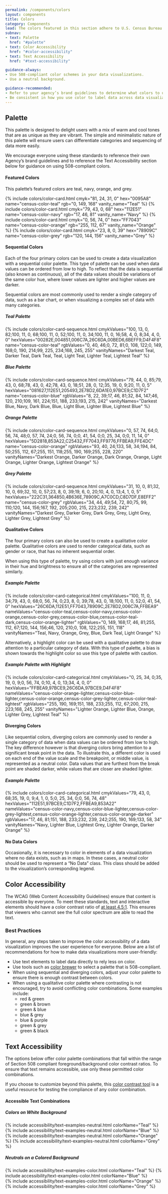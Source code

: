 ```yaml
---
permalink: /components/colors
layout: components
title: Colors
category: Components
lead: The colors featured in this section adhere to U.S. Census Bureau’s brand guidelines and can be easily customized to fit your needs.
subnav:
- text: Palette
  href: "#palette"
- text: Color Accessibility
  href: "#color-accessibility"
- text: Text Accessibility
  href: "#text-accessibility"

guidance-always:
- Use 508-compliant color schemes in your data visualizations.
- Use a neutral background.

guidance-recommended:
- Refer to your agency’s brand guidelines to determine what colors to use.
- Be consistent in how you use color to label data across data visualiations.
---
```


<div id="palette">
  <h2>Palette</h2>
  <p>
    This palette is designed to delight users with a mix of warm and cool tones
    that are as unique as they are vibrant. The simple and minimalistic nature
    of this palette will ensure users can differentiate categories and sequencing
    of data more easily.
  </p>
  <p>
    We encourage everyone using these standards to reference their own Agency’s
    brand guidelines and to reference the Text Accessibility section below for
    guidance on using 508-compliant colors.
  </p>
  <h4>Featured Colors</h4>
  <p>
    This palette’s featured colors are teal, navy, orange, and grey.
  </p>
  <div class="usa-grid-full">
    {% include colors/color-card.html cmyk="81, 24, 31, 0" hex="0095A8" name="census-color-teal" rgb="0, 149, 168" vanity_name="Teal" %}
    {% include colors/color-card.html cmyk="79, 43, 0, 68" hex="112E51" name="census-color-navy" rgb="17, 46, 81" vanity_name="Navy" %}
    {% include colors/color-card.html cmyk="0, 56, 74, 0" hex="FF7043" name="census-color-orange" rgb="255, 112, 67" vanity_name="Orange" %}
    {% include colors/color-card.html cmyk="23, 8, 0, 39" hex="78909C" name="census-color-grey" rgb="120, 144, 156" vanity_name="Grey" %}
  </div>
  <h4>Sequential Colors</h4>
  <p>
    Each of the four primary colors can be used to create a data visualization
    with a sequential color palette. This type of palette can be used when data
    values can be ordered from low to high. To reflect that the data is
    sequential (also known as continuous), all of the data values should be
    variations of the same color hue, where lower values are lighter and higher
    values are darker.
  </p>
  <p>
    Sequential colors are most commonly used to render a single category of data,
    such as a bar chart, or when visualizing a complex set of data with many
    categories.
  </p>
  <h5 class="usa-color-heading">Teal Palette</h5>
  <div class="usa-grid-full usa-grid-colors">
    {% include colors/color-card-sequence.html cmykValues="100, 13, 0, 82;100, 11, 0, 68;100, 11, 0, 52;100, 11, 0, 34;100, 11, 0, 16;58, 4, 0, 8;34, 4, 0, 0" hexValues="00282E,004851,006C7A,26C6DA,00BED6,6BEFF9,D4F4F8" name="census-color-teal" rgbValues="0, 40, 46;0, 72, 81;0, 108, 122;0, 149, 168;0, 190, 214;99, 225, 234;168, 245, 255" vanityNames="Darkest Teal, Darker Teal, Dark Teal, Teal, Light Teal, Lighter Teal, Lightest Teal" %}
  </div>
  <h5 class="usa-color-heading">Blue Palette</h5>
  <div class="usa-grid-full usa-grid-colors">
    {% include colors/color-card-sequence.html cmykValues="79, 44, 0, 85;79, 43, 0, 68;78, 43, 0, 42;78, 43, 0, 18;51, 28, 0, 12;35, 19, 0, 9;20, 11, 0, 5" hexValues="081627,112E51,205493,2E78D2,6DA1E0,97BCE9,C1D7F2" name="census-color-blue" rgbValues="8, 22, 39;17, 46, 81;32, 84, 147;46, 120, 210;109, 161, 224;151, 188, 233;193, 215, 242" vanityNames="Darkest Blue, Navy, Dark Blue, Blue, Light Blue, Lighter Blue, Lightest Blue" %}
  </div>
  <h5 class="usa-color-heading">Orange Palette</h5>
  <div class="usa-grid-full usa-grid-colors">
    {% include colors/color-card-sequence.html cmykValues="0, 57, 74, 64;0, 56, 74, 48;0, 57, 74, 24;0, 56, 74, 0;0, 41, 54, 0;0, 25, 34, 0;0, 11, 14, 0" hexValues="5D2818,853A22,C25432,FF7043,FF9776,FFBEA9,FFE4DC" name="census-color-orange" rgbValues="93, 40, 24;133, 58, 34;194, 84, 50;255, 112, 67;255, 151, 118;255, 190, 169;255, 228, 220" vanityNames="Darkest Orange, Darker Orange, Dark Orange, Orange, Light Orange, Lighter Orange, Lightest Orange" %}
  </div>
  <h5 class="usa-color-heading">Grey Palette</h5>
  <div class="usa-grid-full usa-grid-colors">
    {% include colors/color-card-sequence.html cmykValues="31, 10, 0, 81;32, 10, 0, 69;32, 10, 0, 57;23, 8, 0, 39;19, 6, 0, 20;10, 4, 0, 13;4, 1, 0, 5" hexValues="222C31,364850,4B636E,78909C,A7C0CD,C8D7DF,E8EFF2" name="census-color-grey" rgbValues="34, 44, 49;54, 72, 80;75, 99, 110;120, 144, 156;167, 192, 205;200, 215, 223;232, 239, 242" vanityNames="Darkest Grey, Darker Grey, Dark Grey, Grey, Light Grey, Lighter Grey, Lightest Grey" %}
  </div>
  <h4>Qualitative Colors</h4>
  <p>
    The four primary colors can also be used to create a qualitative color
    palette. Qualitative colors are used to render categorical data, such as
    gender or race, that has no inherent sequential order.
  </p>
  <p>
    When using this type of palette, try using colors with just enough variance
    in their hue and brightness to ensure all of the categories are represented
    similarly.
  </p>
  <h5 class="usa-color-heading">Example Palette</h5>
  <div class="usa-grid-full usa-grid-colors">
    {% include colors/color-card-categorical.html cmykValues="100, 11, 0, 34;79, 43, 0, 68;0, 56, 74, 0;23, 8, 0, 39;78, 43, 0, 18;100, 11, 0, 52;0, 41, 54, 0" hexValues="26C6DA,112E51,FF7043,78909C,2E78D2,006C7A,FFBEA9" nameValues="census-color-teal,census-color-navy,census-color-orange,census-color-grey,census-color-blue,census-color-teal-dark,census-color-orange-lighter" rgbValues="0, 149, 168;17, 46, 81;255, 112, 67;120, 144, 156;46, 120, 210;0, 108, 122;255, 151, 118" vanityNames="Teal, Navy, Orange, Grey, Blue, Dark Teal, Light Orange" %}
  </div>
  <p>
    Alternatively, a highlight color can be used with a qualitative palette to
    draw attention to a particular category of data. With this type of palette,
    a bias is shown towards the highlight color so use this type of palette
    with caution. 
  </p>
  <h5 class="usa-color-heading">Example Palette with Highlight</h5>
  <div class="usa-grid-full usa-grid-colors">
    {% include colors/color-card-categorical.html cmykValues="0, 25, 34, 0;35, 19, 0, 9;0, 56, 74, 0;10, 4, 0, 13;34, 4, 0, 0" hexValues="FFBEA9,97BCE9,26C6DA,97BCE9,D4F4F8" nameValues="census-color-orange-lighter,census-color-blue-lighter,census-color-orange,census-color-grey-lighter,census-color-teal-lightest" rgbValues="255, 190, 169;151, 188, 233;255, 112, 67;200, 215, 223;168, 245, 255" vanityNames="Lighter Orange, Lighter Blue, Orange, Lighter Grey, Lightest Teal" %}
  </div>
  <h4>Diverging Colors</h4>
  <p>
    Like sequential colors, diverging colors are commonly used to render a single
    category of data when data values can be ordered from low to high. The key
    difference however is that diverging colors bring attention to a significant
    break point in the data. To illustrate this, a different color is used on
    each end of the value scale and the breakpoint, or middle value, is
    represented as a neutral color. Data values that are furthest from the break
    point are shaded darker, while values that are closer are shaded lighter.
  </p>
  <h5 class="usa-color-heading">Example Palette</h5>
  <div class="usa-grid-full usa-grid-colors">
    {% include colors/color-card-categorical.html cmykValues="79, 43, 0, 68;35, 19, 0, 9;4, 1, 0, 5;0, 25, 34, 0;0, 56, 74, 48" hexValues="112E51,97BCE9,C1D7F2,FFBEA9,853A22" nameValues="census-color-navy,census-color-blue-lighter,census-color-grey-lightest,census-color-orange-lighter,census-color-orange-darker" rgbValues="17, 46, 81;151, 188, 233;232, 239, 242;255, 190, 169;133, 58, 34" vanityNames="Navy, Lighter Blue, Lightest Grey, Lighter Orange, Darker Orange" %}
  </div>
  <h4>No Data Colors</h4>
  <p>
    Occasionally, it is necessary to color in elements of a data visualization
    where no data exists, such as in maps. In these cases, a neutral color
    should be used to represent a “No Data” class. This class should be added to
    the visualization’s corresponding legend.
  </p>
</div>
<div id="color-accessibility">
  <h2>Color Accessibility</h2>
  <p>
    The WCAG (Web Content Accessibility Guidelines) ensure that content is accessible by everyone. To meet these standards, text and interactive elements should have a color contrast ratio of <a href="http://www.w3.org/TR/UNDERSTANDING-WCAG20/visual-audio-contrast-contrast.html" target="_blank">at least 4.5:1</a>. This ensures that viewers who cannot see the full color spectrum are able to read the text.
  </p>
  <h3>Best Practices</h3>
  <p>
    In general, any steps taken to improve the color accessibility of a data
    visualization improves the user experience for everyone. Below are a list of
    recommendations for how to make data visualizations more user-friendly: 
  </p>
  <ul>
    <li>
      Use text elements to label data directly to rely less on color.
    </li>
    <li>
      Use tools such as <a href="http://colorbrewer2.org/" target="_blank">color
      brewer</a> to select a palette that is 508-compliant.
    </li>
    <li>
      When using sequential and diverging colors, adjust your color palette to
      ensure there is enough contrast between colors.
    </li>
    <li>
      When using a qualitative color palette where contrasting is not encouraged,
      try to avoid conflicting color combinations. Some examples include:
      <ul>
        <li>red & green</li>
        <li>green & brown</li>
        <li>green & blue</li>
        <li>blue & grey</li>
        <li>blue & purple</li>
        <li>green & grey</li>
        <li>green & black</li>
      </ul>
    </li>
  </ul>
</div>
<div id="text-accessibility">
  <h2>Text Accessibility</h2>
  <p>
    The options below offer color palette combinations that fall within the range of Section 508 compliant foreground/background color contrast ratios. To ensure that text remains accessible, use only these permitted color combinations.
  </p>
  <p>
    If you choose to customize beyond this palette, this <a href="http://webaim.org/resources/contrastchecker/" target="_blank"> color contrast tool</a> is a useful resource for testing the compliance of any color combination.
  </p>
  <h4>Accessible Text Combinations</h4>
  <h5>Colors on White Background</h5>
  <div class="usa-grid-full">
    <div class="usa-width-one-half">
      {% include accessibility/text-examples-neutral.html colorName="Teal" %}
      {% include accessibility/text-examples-neutral.html colorName="Blue" %}
    </div>
    <div class="usa-width-one-half">
      {% include accessibility/text-examples-neutral.html colorName="Orange" %}
      {% include accessibility/text-examples-neutral.html colorName="Grey" %}
    </div>
  </div>
  <h5>Neutrals on a Colored Background</h5>
  <div class="usa-grid-full">
   <div class="usa-width-one-half">
     {% include accessibility/text-examples-color.html colorName="Teal" %}
     {% include accessibility/text-examples-color.html colorName="Blue" %}
   </div>
   <div class="usa-width-one-half">
     {% include accessibility/text-examples-color.html colorName="Orange" %}
     {% include accessibility/text-examples-color.html colorName="Grey" %}
   </div>
  </div>
</div>